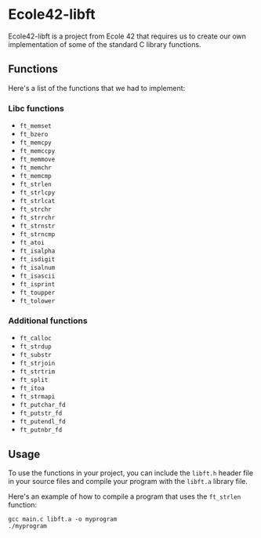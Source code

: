# Ecole42-libft

Ecole42-libft is a project from Ecole 42 that requires us to create our own implementation of some of the standard C library functions.

## Functions

Here's a list of the functions that we had to implement:

### Libc functions

- `ft_memset`
- `ft_bzero`
- `ft_memcpy`
- `ft_memccpy`
- `ft_memmove`
- `ft_memchr`
- `ft_memcmp`
- `ft_strlen`
- `ft_strlcpy`
- `ft_strlcat`
- `ft_strchr`
- `ft_strrchr`
- `ft_strnstr`
- `ft_strncmp`
- `ft_atoi`
- `ft_isalpha`
- `ft_isdigit`
- `ft_isalnum`
- `ft_isascii`
- `ft_isprint`
- `ft_toupper`
- `ft_tolower`

### Additional functions

- `ft_calloc`
- `ft_strdup`
- `ft_substr`
- `ft_strjoin`
- `ft_strtrim`
- `ft_split`
- `ft_itoa`
- `ft_strmapi`
- `ft_putchar_fd`
- `ft_putstr_fd`
- `ft_putendl_fd`
- `ft_putnbr_fd`

## Usage

To use the functions in your project, you can include the `libft.h` header file in your source files and compile your program with the `libft.a` library file.

Here's an example of how to compile a program that uses the `ft_strlen` function:

    gcc main.c libft.a -o myprogram
    ./myprogram
